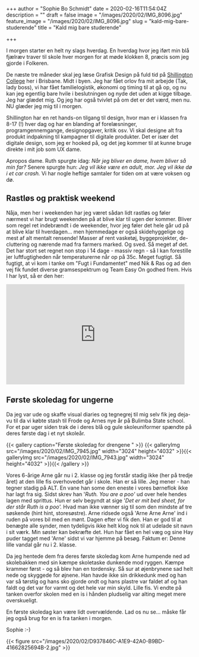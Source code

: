 +++
author = "Sophie Bo Schmidt"
date = 2020-02-16T11:54:04Z
description = ""
draft = false
image = "/images/2020/02/IMG_8096.jpg"
feature_image = "/images/2020/02/IMG_8096.jpg"
slug = "kald-mig-bare-studerende"
title = "Kald mig bare studerende"

+++


I morgen starter en helt ny slags hverdag. En hverdag hvor jeg iført min blå fjælræv traver til skole hver morgen for at møde klokken 8, præcis som jeg gjorde i Folkeren.

De næste tre måneder skal jeg læse Grafisk Design på fuld tid på [Shillington College](https://www.shillingtoneducation.com/au/graphic-design-course/) her i Brisbane. Midt i byen. Jeg har fået orlov fra mit arbejde (Tak, lady boss), vi har fået familielogistik, økonomi og timing til at gå op, og nu kan jeg egentlig bare hvile i beslutningen og nyde det uden at kigge tilbage. Jeg har glædet mig. Og jeg har også tvivlet på om det er det værd, men nu. NU glæder jeg mig til i morgen.

Shillington har en ret hands-on tilgang til design, hvor man er i klassen fra 8-17 (!) hver dag og har en blanding af forelæsninger, programgennemgange, designopgaver, kritik osv. Vi skal designe alt fra produkt indpakning til kampagner til digitale produkter. Det er især det digitale design, som jeg er hooked på, og det jeg kommer til at kunne bruge direkte i mit job som UX dame.

Apropos dame. Ruth spurgte idag: _Når jeg bliver en dame, hvem bliver så min far?_ Senere spurgte hun: _Jeg vil ikke være en adult, mor. Jeg vil ikke dø i et car crash._ Vi har nogle heftige samtaler for tiden om at være voksen og dø.

## Rastløs og praktisk weekend

Nåja, men her i weekenden har jeg været sådan lidt rastløs og føler nærmest vi har brugt weekenden på at blive klar til ugen der kommer. Bliver som regel ret indebrændt i de weekender, hvor jeg føler det hele går ud på at blive klar til hverdagen... men hjemmedage er også skidehyggelige og mest af alt mentalt rensende! Masser af rent vasketøj, byggeprojekter, de-cluttering og nærende mad fra farmers marked.  Og sved. Så meget af det. Det har stort set regnet non stop i 14 dage - massiv regn - så I kan forestille jer luftfugtigheden når temperaturerne når op på 35c. Meget fugtigt. Så fugtigt, at vi kom i tanke om "Fugt i Fundamentet" med Nik & Ras og ad den vej fik fundet diverse gramsespektrum og Team Easy On godhed frem. Hvis I har lyst, så er den her:

<iframe width="480" height="270" src="https://www.youtube.com/embed/MkjnQcTPsPQ?feature=oembed" frameborder="0" allow="accelerometer; autoplay; encrypted-media; gyroscope; picture-in-picture" allowfullscreen></iframe>

## Første skoledag for ungerne

Da jeg var ude og skaffe visual diaries og tegnegrej til mig selv fik jeg deja-vu til da vi købte stash til Frode og Arnes nye år på Bulimba State school. For et par uger siden trak de i deres blå og gule skoleuniformer spændte på deres første dag i et nyt skoleår.

{{< gallery caption="Første skoledag for drengene&nbsp;" >}}
{{< galleryImg  src="/images/2020/02/IMG_7945.jpg" width="3024" height="4032" >}}{{< galleryImg  src="/images/2020/02/IMG_7943.jpg" width="3024" height="4032" >}}{{< /gallery >}}



Vores 6-årige Arne går nu i 2. klasse og jeg forstår stadig ikke (her på tredje året) at den lille fis overhovedet går i skole. Han er så lille. Jeg mener - han tegner stadig på ALT. En vane han some den eneste i vores børneflok ikke har lagt fra sig. Sidst skrev han '_Ruth. You are a poo'_ ud over hele hendes lagen med sprittus. Hun er selv begyndt at sige '_Det er mit bed sheet, for der står Ruth is a poo'._ Hvad man ikke vænner sig til som den mindste af tre søskende (hint hint, storesøstre). Arne ridsede også 'Arne Arne Arne' ind i ruden på vores bil med en mønt. Dagen efter vi fik den. Han er god til at benægte alle synder, men tydeligvis ikke helt klog nok til at udelade sit navn i sit værk.  Min søster kan bekræfte det. Hun har fået en hel væg og sine Hay puder tagget med 'Arne' sidst vi var hjemme på besøg. Faktum er: Denne lille vandal går nu i 2. klasse.

Da jeg hentede dem fra deres første skoledag kom Arne humpende ned ad skolebakken med sin kæmpe skoletaske dunkende mod ryggen. Kæmpe krammer først - og så blev han en tordensky. Så sur at øjenbrynene sad helt nede og skyggede for øjnene. Han havde ikke sin drikkedunk med og han var så tørstig og hans sko gjorde ondt og hans plastre var faldet af og han faldt og det var for varmt og det hele var min skyld. Lille fis. Vi endte på tanken overfor skolen med en is i hånden pludselig var alting meget mere overskueligt.

En første skoledag kan være lidt overvældende. Lad os nu se... måske får jeg også brug for en is fra tanken i morgen.

Sophie :-)

{{< figure src="/images/2020/02/D937846C-A1E9-42A0-B9BD-41662825694B-2.jpg" >}}





